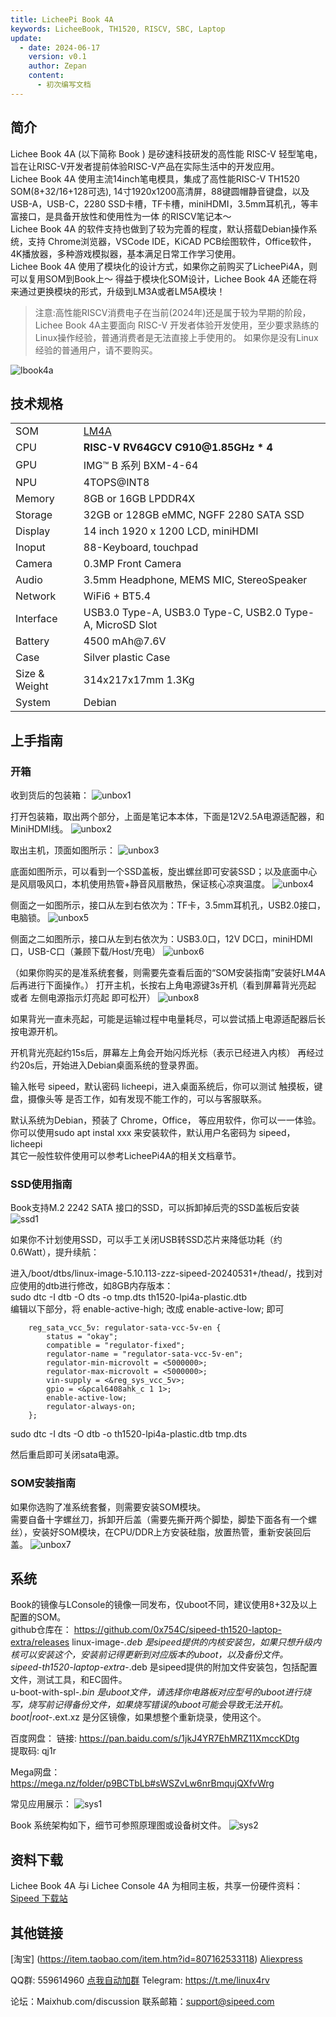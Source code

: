 ```yaml
---
title: LicheePi Book 4A
keywords: LicheeBook, TH1520, RISCV, SBC, Laptop
update:
  - date: 2024-06-17
    version: v0.1
    author: Zepan
    content:
      - 初次编写文档
---
```


## 简介

Lichee Book 4A (以下简称 Book ) 是矽速科技研发的高性能 RISC-V 轻型笔电，旨在让RISC-V开发者提前体验RISC-V产品在实际生活中的开发应用。  
Lichee Book 4A 使用主流14inch笔电模具，集成了高性能RISC-V TH1520 SOM(8+32/16+128可选), 14寸1920x1200高清屏，88键圆帽静音键盘，以及USB-A，USB-C，2280 SSD卡槽，TF卡槽，miniHDMI，3.5mm耳机孔，等丰富接口，是具备开放性和使用性为一体 的RISCV笔记本～  
Lichee Book 4A 的软件支持也做到了较为完善的程度，默认搭载Debian操作系统，支持 Chrome浏览器，VSCode IDE，KiCAD PCB绘图软件，Office软件，4K播放器，多种游戏模拟器，基本满足日常工作学习使用。  
Lichee Book 4A 使用了模块化的设计方式，如果你之前购买了LicheePi4A，则可以复用SOM到Book上～ 
得益于模块化SOM设计，Lichee Book 4A 还能在将来通过更换模块的形式，升级到LM3A或者LM5A模块！


> 注意:高性能RISCV消费电子在当前(2024年)还是属于较为早期的阶段，Lichee Book 4A主要面向 RISC-V 开发者体验开发使用，至少要求熟练的Linux操作经验，普通消费者是无法直接上手使用的。
> 如果你是没有Linux经验的普通用户，请不要购买。

![lbook4a](./assets/lbook/lbook.jpg)


## 技术规格

<table>
<colgroup>
<col  class="org-left" />
<col  class="org-left" />
</colgroup>
<tr>
<td class="org-left">SOM</td>
<td class="org-left"> <a href="https://wiki.sipeed.com/lm4a">LM4A</a> </td>
</tr>
<tr>
<td class="org-left">CPU</td>
<td class="org-left"><strong>RISC-V RV64GCV C910@1.85GHz * 4</strong> </td>
</tr>
<tr>
<td class="org-left">GPU</td>
<td class="org-left">IMG™ B 系列 BXM-4-64 </td>
</tr>
<tr>
<td class="org-left">NPU</td>
<td class="org-left">4TOPS@INT8 </td>
</tr>
<tr>
<td class="org-left">Memory</td>
<td class="org-left"> 8GB or 16GB LPDDR4X </td>
</tr>
<tr>
<td class="org-left">Storage</td>
<td class="org-left"> 32GB or 128GB eMMC, NGFF 2280 SATA SSD </td>
</tr>
<tr>
<td class="org-left">Display</td>
<td class="org-left"> 14 inch 1920 x 1200 LCD, miniHDMI </td>
</tr>
<tr>
<td class="org-left">Inoput</td>
<td class="org-left"> 88-Keyboard, touchpad </td>
</tr>
<tr>
<td class="org-left">Camera</td>
<td class="org-left"> 0.3MP Front Camera </td>
</tr>
<tr>
<td class="org-left">Audio</td>
<td class="org-left"> 3.5mm Headphone, MEMS MIC, StereoSpeaker </td>
</tr>
<tr>
<td class="org-left">Network</td>
<td class="org-left"> WiFi6 + BT5.4 </td>
</tr>
<tr>
<td class="org-left">Interface</td>
<td class="org-left"> USB3.0 Type-A, USB3.0 Type-C, USB2.0 Type-A, MicroSD Slot </td>
</tr>
<tr>
<td class="org-left"> Battery </td>
<td class="org-left"> 4500 mAh@7.6V </td>
</tr>
<tr>
<td class="org-left">Case</td>
<td class="org-left"> Silver plastic Case</td>
</tr>
<tr>
<td class="org-left">Size & Weight</td>
<td class="org-left">314x217x17mm 1.3Kg</td>
</tr>
<tr>
<td class="org-left">System</td>
<td class="org-left">Debian </td>
</tr>
</table>


## 上手指南

### 开箱
收到货后的包装箱：
![unbox1](./assets/lbook4a/unbox1.jpg)

打开包装箱，取出两个部分，上面是笔记本本体，下面是12V2.5A电源适配器，和MiniHDMI线。
![unbox2](./assets/lbook4a/unbox2.jpg)


取出主机，顶面如图所示：
![unbox3](./assets/lbook4a/unbox3.jpg)

底面如图所示，可以看到一个SSD盖板，旋出螺丝即可安装SSD；以及底面中心是风扇吸风口，本机使用热管+静音风扇散热，保证核心凉爽温度。
![unbox4](./assets/lbook4a/unbox4.jpg)

侧面之一如图所示，接口从左到右依次为：TF卡，3.5mm耳机孔，USB2.0接口，电脑锁。
![unbox5](./assets/lbook4a/unbox5.jpg)

侧面之二如图所示，接口从左到右依次为：USB3.0口，12V DC口，miniHDMI口，USB-C口（兼顾下载/Host/充电）
![unbox6](./assets/lbook4a/unbox6.jpg)


（如果你购买的是准系统套餐，则需要先查看后面的“SOM安装指南”安装好LM4A后再进行下面操作。）
打开主机，长按右上角电源键3s开机（看到屏幕背光亮起 或者 左侧电源指示灯亮起 即可松开）
![unbox8](./assets/lbook4a/unbox8.jpg)


如果背光一直未亮起，可能是运输过程中电量耗尽，可以尝试插上电源适配器后长按电源开机。

开机背光亮起约15s后，屏幕左上角会开始闪烁光标（表示已经进入内核）
再经过约20s后，开始进入Debian桌面系统的登录界面。

输入帐号 sipeed，默认密码 licheepi，进入桌面系统后，你可以测试 触摸板，键盘，摄像头等 是否工作，如有发现不能工作的，可以与客服联系。  

默认系统为Debian，预装了 Chrome，Office， 等应用软件，你可以一一体验。  
你可以使用sudo apt instal xxx 来安装软件，默认用户名密码为 sipeed，licheepi  
其它一般性软件使用可以参考LicheePi4A的相关文档章节。  

### SSD使用指南
Book支持M.2 2242 SATA 接口的SSD，可以拆卸掉后壳的SSD盖板后安装
![ssd1](./assets/lbook4a/ssd1.jpg)

如果你不计划使用SSD，可以手工关闭USB转SSD芯片来降低功耗（约0.6Watt），提升续航：

进入/boot/dtbs/linux-image-5.10.113-zzz-sipeed-20240531+/thead/，找到对应使用的dtb进行修改，如8GB内存版本：  
sudo dtc -I dtb -O dts -o tmp.dts th1520-lpi4a-plastic.dtb  
编辑以下部分，将 enable-active-high; 改成 enable-active-low; 即可
```
	reg_sata_vcc_5v: regulator-sata-vcc-5v-en {
		status = "okay";
		compatible = "regulator-fixed";
		regulator-name = "regulator-sata-vcc-5v-en";
		regulator-min-microvolt = <5000000>;
		regulator-max-microvolt = <5000000>;
		vin-supply = <&reg_sys_vcc_5v>;
		gpio = <&pcal6408ahk_c 1 1>;
		enable-active-low;   
		regulator-always-on;
	};
```
sudo dtc -I dts -O dtb -o th1520-lpi4a-plastic.dtb tmp.dts   

然后重启即可关闭sata电源。


### SOM安装指南
如果你选购了准系统套餐，则需要安装SOM模块。  
需要自备十字螺丝刀，拆卸开后盖（需要先撕开两个脚垫，脚垫下面各有一个螺丝），安装好SOM模块，在CPU/DDR上方安装硅脂，放置热管，重新安装回后盖。
![unbox7](./assets/lbook4a/unbox7.jpg)


## 系统
Book的镜像与LConsole的镜像一同发布，仅uboot不同，建议使用8+32及以上配置的SOM。   
github仓库在： https://github.com/0x754C/sipeed-th1520-laptop-extra/releases
linux-image-*.deb 是sipeed提供的内核安装包，如果只想升级内核可以安装这个，安装前记得更新到对应版本的uboot，以及备份文件。  
sipeed-th1520-laptop-extra-*.deb 是sipeed提供的附加文件安装包，包括配置文件，测试工具，和EC固件。  
u-boot-with-spl-*.bin 是uboot文件，请选择你电路板对应型号的uboot进行烧写，烧写前记得备份文件，如果烧写错误的uboot可能会导致无法开机。  
boot|root-*.ext.xz 是分区镜像，如果想整个重新烧录，使用这个。  

百度网盘：
链接: https://pan.baidu.com/s/1jkJ4YR7EhMRZ11XmccKDtg   
提取码: qj1r   

Mega网盘：   
https://mega.nz/folder/p9BCTbLb#sWSZvLw6nrBmqujQXfvWrg   




常见应用展示：
![sys1](./assets/lbook4a/sys1.png)


Book 系统架构如下，细节可参照原理图或设备树文件。
![sys2](./assets/lbook4a/sys2.png)





## 资料下载
Lichee Book 4A 与i Lichee Console 4A 为相同主板，共享一份硬件资料：
[Sipeed 下载站](https://dl.sipeed.com/shareURL/LICHEE/LicheeConsole4A)


## 其他链接
[淘宝] (https://item.taobao.com/item.htm?id=807162533118)
[Aliexpress](https://www.aliexpress.com/item/3256807018240741.html)  

QQ群: 559614960 [点我自动加群](http://qm.qq.com/cgi-bin/qm/qr?k=5YkapIhdtWHp8AEfM5_bFFYQIX3CUQN6)
Telegram: https://t.me/linux4rv

论坛：Maixhub.com/discussion
联系邮箱：support@sipeed.com






